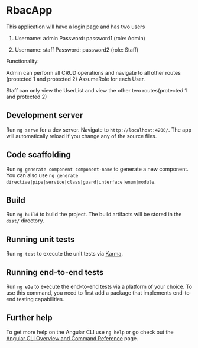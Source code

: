 # RbacApp
This application will have a login page and has  two users 

1. Username: admin
Password: password1 (role: Admin)

2. Username: staff
Password: password2 (role: Staff)

Functionality:

Admin can perform all CRUD operations and navigate to all other routes (protected 1 and protected 2)
AssumeRole for each User.

Staff can only view the UserList and view the other two routes(protected 1 and protected 2)


## Development server

Run `ng serve` for a dev server. Navigate to `http://localhost:4200/`. The app will automatically reload if you change any of the source files.

## Code scaffolding

Run `ng generate component component-name` to generate a new component. You can also use `ng generate directive|pipe|service|class|guard|interface|enum|module`.

## Build

Run `ng build` to build the project. The build artifacts will be stored in the `dist/` directory.

## Running unit tests

Run `ng test` to execute the unit tests via [Karma](https://karma-runner.github.io).

## Running end-to-end tests

Run `ng e2e` to execute the end-to-end tests via a platform of your choice. To use this command, you need to first add a package that implements end-to-end testing capabilities.

## Further help

To get more help on the Angular CLI use `ng help` or go check out the [Angular CLI Overview and Command Reference](https://angular.io/cli) page.
